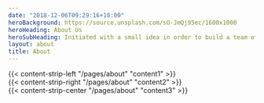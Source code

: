 ```yaml
---
date: "2018-12-06T09:29:16+10:00"
heroBackground: https://source.unsplash.com/sO-JmQj95ec/1600x1000
heroHeading: About Us
heroSubHeading: Initiated with a small idea in order to build a team of Researchers.
layout: about
title: About
---
```


<div>
{{< content-strip-left "/pages/about" "content1" >}}
</div>
<div>
{{< content-strip-right "/pages/about" "content2" >}}
</div>
<div>
{{< content-strip-center "/pages/about" "content3" >}}
</div>
